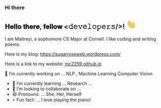 ### Hi there  <div align="center">
<h2> 𝐇𝐞𝐥𝐥𝐨 𝐭𝐡𝐞𝐫𝐞, 𝐟𝐞𝐥𝐥𝐨𝐰 <𝚍𝚎𝚟𝚎𝚕𝚘𝚙𝚎𝚛𝚜/>! <img src="https://github.com/ABSphreak/ABSphreak/blob/master/gifs/Hi.gif" width="30px"></h2>
</div>
</hr>

 
I am Maitreyi, a sophomore CS Major at Cornell. I like coding and writing poems.

Here is my blog:
https://sugarroseweb.wordpress.com/


Here is a link to my website: [mc2259.github.io]( https://mc2259.github.io/)


🔭 I’m currently working on ... NLP , Machine Learning Computer Vision
- 🌱 I’m currently learning ...  Research ...
- 👯 I’m looking to collaborate on ... 
- 😄 Pronouns: ... She, Her, Herself
- ⚡ Fun fact: ... I love playing the piano!

